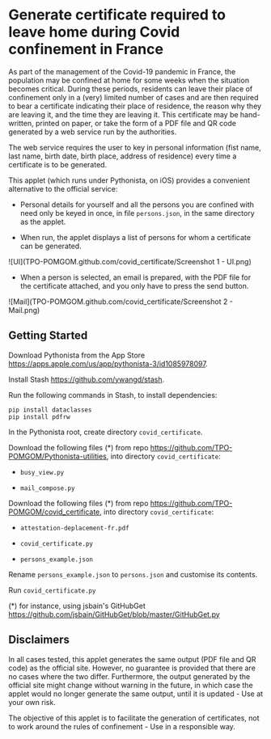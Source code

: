 Generate certificate required to leave home during Covid confinement in France
==============================================================================

As part of the management of the Covid-19 pandemic in France, the population
may be confined at home for some weeks when the situation becomes critical.
During these periods, residents can leave their place of confinement only in
a (very) limited number of cases and are then required to bear a certificate
indicating their place of residence, the reason why they are leaving it, and
the time they are leaving it. This certificate may be hand-written, printed on
paper, or take the form of a PDF file and QR code generated by a web service
run by the authorities.

The web service requires the user to key in personal information (fist name,
last name, birth date, birth place, address of residence) every time a
certificate is to be generated.

This applet (which runs under Pythonista, on iOS) provides a convenient
alternative to the official service:

- Personal details for yourself and all the persons you are confined with need
  only be keyed in once, in file `persons.json`, in the same directory as
  the applet.

- When run, the applet displays a list of persons for whom a certificate can be
  generated.

![UI](TPO-POMGOM.github.com/covid_certificate/Screenshot 1 - UI.png)

- When a person is selected, an email is prepared, with the PDF file for the
  certificate attached, and you only have to press the send button.

![Mail](TPO-POMGOM.github.com/covid_certificate/Screenshot 2 - Mail.png)


Getting Started
---------------

Download Pythonista from the App Store https://apps.apple.com/us/app/pythonista-3/id1085978097.

Install Stash https://github.com/ywangd/stash.

Run the following commands in Stash, to install dependencies:

    pip install dataclasses
    pip install pdfrw

In the Pythonista root, create directory `covid_certificate`.

Download the following files (*) from repo https://github.com/TPO-POMGOM/Pythonista-utilities,
into directory `covid_certificate`:

- `busy_view.py`

- `mail_compose.py`

Download the following files (*) from repo https://github.com/TPO-POMGOM/covid_certificate,
into directory `covid_certificate`:

- `attestation-deplacement-fr.pdf`

- `covid_certificate.py`

- `persons_example.json`

Rename `persons_example.json` to `persons.json` and customise its contents.

Run `covid_certificate.py`

(*) for instance, using jsbain's GitHubGet https://github.com/jsbain/GitHubGet/blob/master/GitHubGet.py


Disclaimers
-----------

In all cases tested, this applet generates the same output (PDF file and
QR code) as the official site. However, no guarantee is provided that there
are no cases where the two differ. Furthermore, the output generated by the
official site might change without warning in the future, in which case
the applet would no longer generate the same output, until it is updated -
Use at your own risk.

The objective of this applet is to facilitate the generation of certificates,
not to work around the rules of confinement - Use in a responsible way.